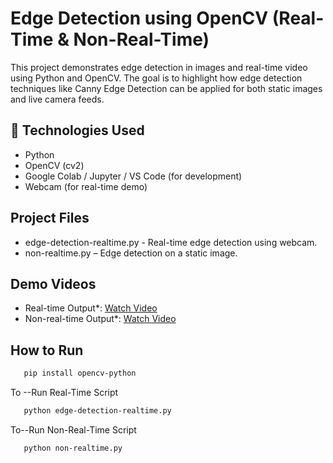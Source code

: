 # Edge Detection using OpenCV (Real-Time & Non-Real-Time)

This project demonstrates edge detection in images and real-time video using Python and OpenCV. The goal is to highlight how edge detection techniques like Canny Edge Detection can be applied for both static images and live camera feeds.

## 🚀 Technologies Used
- Python 
- OpenCV (cv2) 
- Google Colab / Jupyter / VS Code (for development)
- Webcam (for real-time demo)

## Project Files

- edge-detection-realtime.py - Real-time edge detection using webcam.
- non-realtime.py – Edge detection on a static image.
  
##  Demo Videos

- Real-time Output*: [Watch Video](https://drive.google.com/file/d/1wkcVoK0ojZT2wVbQIzEQCCHyR4BsHJbg/view?usp=drive_link)
- Non-real-time Output*: [Watch Video](https://drive.google.com/file/d/1RUnu4Xs0E-xzhRwL6YAkL1Hl4ozOG4-0/view?usp=drive_link)


##  How to Run


```bash
   pip install opencv-python
```
 To --Run Real-Time Script
 
```bash
   python edge-detection-realtime.py
```

To--Run Non-Real-Time Script
```bash
   python non-realtime.py
```




